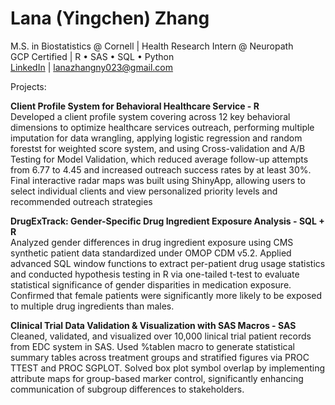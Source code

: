 # Lana (Yingchen) Zhang  
M.S. in Biostatistics @ Cornell | Health Research Intern @ Neuropath  
GCP Certified | R • SAS • SQL • Python  
[LinkedIn](https://www.linkedin.com/in/lana-zhang-891430327/) | lanazhangny023@gmail.com


Projects:  

**Client Profile System for Behavioral Healthcare Service - R**  
Developed a client profile system covering across 12 key behavioral dimensions to optimize healthcare services outreach, performing multiple imputation for data wrangling, applying logistic regression and random forestst for weighted score system, and using Cross-validation and A/B Testing for Model Validation, which reduced average follow-up attempts from 6.77 to 4.45 and increased outreach success rates by at least 30%. Final interactive radar maps was built using ShinyApp, allowing users to select individual clients and view personalized priority levels and recommended outreach strategies

**DrugExTrack: Gender-Specific Drug Ingredient Exposure Analysis - SQL + R**  
Analyzed gender differences in drug ingredient exposure using CMS synthetic patient data standardized under OMOP CDM v5.2. Applied advanced SQL window functions to extract per-patient drug usage statistics and conducted hypothesis testing in R via one-tailed t-test to evaluate statistical significance of gender disparities in medication exposure. Confirmed that female patients were significantly more likely to be exposed to multiple drug ingredients than males.

**Clinical Trial Data Validation & Visualization with SAS Macros - SAS**  
Cleaned, validated, and visualized over 10,000 linical trial patient records from EDC system in SAS. Used %tablen macro to generate statistical summary tables across treatment groups and stratified figures via PROC TTEST and PROC SGPLOT. Solved box plot symbol overlap by implementing attribute maps for group-based marker control, significantly enhancing communication of subgroup differences to stakeholders.
